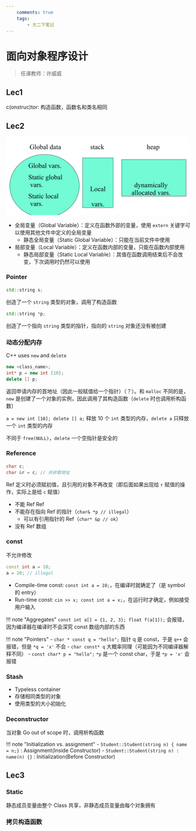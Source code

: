 ```yaml
---
    comments: true
    tags:
        - 大二下笔记
---
```


# 面向对象程序设计

> 任课教师：许威威

## Lec1

c(onstruc)tor: 构造函数，函数名和类名相同

## Lec2

![](./assets/oop1.png)

- 全局变量（Global Variable）：定义在函数外部的变量，使用 `extern` 关键字可以使用其他文件中定义的全局变量
    - 静态全局变量（Static Global Variable）：只能在当前文件中使用
- 局部变量（Local Variable）：定义在函数内部的变量，只能在函数内部使用
    - 静态局部变量（Static Local Variable）：其值在函数调用结束后不会改变，下次调用时仍然可以使用

### Pointer

```c++
std::string s;
```

创造了一个 `string` 类型的对象，调用了构造函数

```c++
std::string *p;
```

创造了一个指向 `string` 类型的指针，指向的 `string` 对象还没有被创建

### 动态分配内存

C++ uses `new` and `delete`

```c++
new <class_name>;
int* p = new int [10];
delete [] p;
```

返回申请内存的首地址（因此一般赋值给一个指针）（？）。和 `malloc` 不同的是，`new` 是创建了一个对象的实例，因此调用了其构造函数（`delete` 时也调用析构函数）

`a = new int [10]; delete [] a;` 释放 10 个 `int` 类型的内存，`delete a` 只释放一个 `int` 类型的内存

不同于 `free(NULL)`，`delete` 一个空指针是安全的

### Reference

```c++
char c;
char &r = c; // 并非取地址
```

Ref 定义时必须赋初值，且引用的对象不再改变（即后面如果出现给 `r` 赋值的操作，实际上是给 `c` 赋值）

- 不能 Ref Ref
- 不能存在指向 Ref 的指针（`char& *p // illegal`）
    - 可以有引用指针的 Ref（`char* &p // ok`）
- 没有 Ref 数组

### const

不允许修改

```c++
const int a = 10;
a = 20; // illegal
```

- Compile-time const: `const int a = 10;`，在编译时就确定了（是 symbol 的 entry）
- Run-time const: `cin >> x; const int a = x;`，在运行时才确定，例如接受用户输入

!!! note "Aggregates"
    `const int a[] = {1, 2, 3}; float f(a[1]);` 会报错，因为编译器在编译时不会深究 const 数组内部的东西


!!! note "Pointers"
    - `char * const q = "hello";` 指针 q 是 const，于是 `q++` 会报错，但是 `*q = 'x'` 不会
        - `char const* q` 大概率同理（可能因为不同编译器解释不同）
    - `const char* p = "hello";` `*p` 是一个 const char，于是 `*p = 'x'` 会报错

### Stash

- Typeless container
- 存储相同类型的对象
- 使用类型的大小初始化

### Deconstructor

当对象 Go out of scope 时，调用析构函数

!!! note "Initialization vs. assignment"
    - `Student::Student(string n) { name = n;}` : Assignment(Inside Constructor)
    - `Student::Student(string n) : name(n) {}` : Initialization(Before Constructor)

## Lec3

### Static

静态成员变量由整个 Class 共享，非静态成员变量由每个对象拥有

### 拷贝构造函数

```
